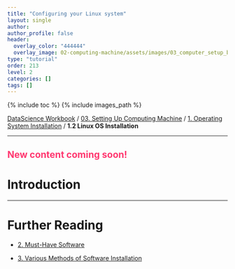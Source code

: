 ```yaml
---
title: "Configuring your Linux system"
layout: single
author:
author_profile: false
header:
  overlay_color: "444444"
  overlay_image: 02-computing-machine/assets/images/03_computer_setup_banner.png
type: "tutorial"
order: 213
level: 2
categories: []
tags: []
---
```


{% include toc %}
{% include images_path %}

[DataScience Workbook](https://datascience.101workbook.org/) / [03. Setting Up Computing Machine](00-SetUpComputingMachine-LandingPage.md) / [1. Operating System Installation](01-operating-system-installation.md) / **1.2 Linux OS Installation**

---


## <span style="color: #ff3870;">New content coming soon!</span>

# Introduction





___
# Further Reading
* [2. Must-Have Software](02-must-have-software.md)

* [3. Various Methods of Software Installation](03-various-methods-of-software-installation.md)
